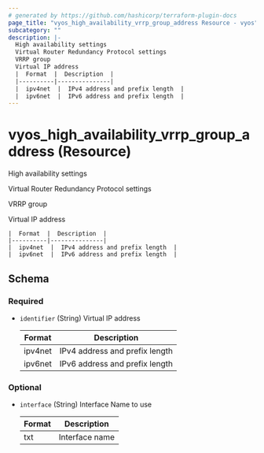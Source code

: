 ```yaml
---
# generated by https://github.com/hashicorp/terraform-plugin-docs
page_title: "vyos_high_availability_vrrp_group_address Resource - vyos"
subcategory: ""
description: |-
  High availability settings
  Virtual Router Redundancy Protocol settings
  VRRP group
  Virtual IP address
  |  Format  |  Description  |
  |----------|---------------|
  |  ipv4net  |  IPv4 address and prefix length  |
  |  ipv6net  |  IPv6 address and prefix length  |
---
```


# vyos_high_availability_vrrp_group_address (Resource)

High availability settings

Virtual Router Redundancy Protocol settings

VRRP group

Virtual IP address

    |  Format  |  Description  |
    |----------|---------------|
    |  ipv4net  |  IPv4 address and prefix length  |
    |  ipv6net  |  IPv6 address and prefix length  |



<!-- schema generated by tfplugindocs -->
## Schema

### Required

- `identifier` (String) Virtual IP address

    |  Format  |  Description  |
    |----------|---------------|
    |  ipv4net  |  IPv4 address and prefix length  |
    |  ipv6net  |  IPv6 address and prefix length  |

### Optional

- `interface` (String) Interface Name to use

    |  Format  |  Description  |
    |----------|---------------|
    |  txt  |  Interface name  |
